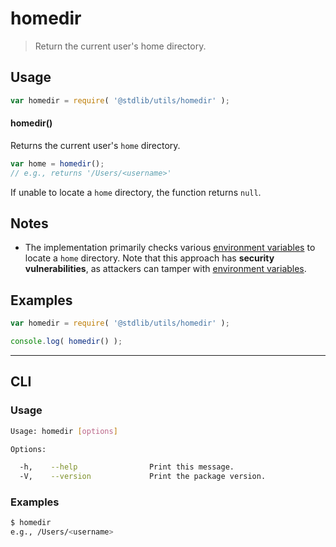 # homedir

> Return the current user's home directory.


<!-- Section to include introductory text. Make sure to keep an empty line after the intro `section` element and another before the `/section` close. -->

<section class="intro">

</section>

<!-- /.intro -->

<!-- Package usage documentation. -->

<section class="usage">

## Usage

``` javascript
var homedir = require( '@stdlib/utils/homedir' );
```

#### homedir()

Returns the current user's `home` directory.

``` javascript
var home = homedir();
// e.g., returns '/Users/<username>'
```

If unable to locate a `home` directory, the function returns `null`.

</section>

<!-- /.usage -->

<!-- Package usage notes. Make sure to keep an empty line after the `section` element and another before the `/section` close. -->

<section class="notes">

## Notes

* The implementation primarily checks various [environment variables][environment-variables] to locate a `home` directory. Note that this approach has __security vulnerabilities__, as attackers can tamper with [environment variables][environment-variables].

</section>

<!-- /.notes -->

<!-- Package usage examples. -->

<section class="examples">

## Examples

``` javascript
var homedir = require( '@stdlib/utils/homedir' );

console.log( homedir() );
```

</section>

<!-- /.examples -->


---

<section class="cli">

## CLI

<section class="usage">

### Usage

``` bash
Usage: homedir [options]

Options:

  -h,    --help                Print this message.
  -V,    --version             Print the package version.
```

</section>

<!-- /.usage -->


<section class="examples">

### Examples

``` bash
$ homedir
e.g., /Users/<username>
```

</section>

<!-- /.examples -->

</section>

<!-- /.cli -->

<!-- Section to include cited references. If references are included, add a horizontal rule *before* the section. Make sure to keep an empty line after the `section` element and another before the `/section` close. -->

<section class="references">

</section>

<!-- /.references -->

<!-- Section for all links. Make sure to keep an empty line after the `section` element and another before the `/section` close. -->

<section class="links">

[environment-variables]: https://en.wikipedia.org/wiki/Environment_variable

</section>

<!-- /.links -->
